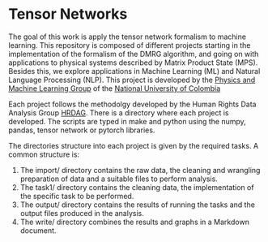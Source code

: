 # Tensor Networks
The goal of this work is apply the tensor network formalism to machine learning. This repository is composed of different projects starting in the implementation of the formalism of the DMRG algorithm, and going on with applications to physical systems described by Matrix Product State (MPS). Besides this, we explore applications in Machine Learning (ML) and Natural Language Processing (NLP). This project is developed by the [Physics and Machine Learning Group](https://sites.google.com/s/185Lxg3icUi3qxMaMur9WNckY_kCIHfgs/p/1VgB8YLjVhMoYLXh7L1kDSS4GV7Fe6kdj/edit) of the [National University of Colombia](http://unal.edu.co/)

Each project follows the methodolgy developed by the Human Rights Data Analysis Group [HRDAG](https://hrdag.org/2020/01/07/learning-a-modular-auditable-and-reproducible-workflow/). There is a directory where each project is developed. The scripts are typed in make and python using the numpy, pandas, tensor network or pytorch libraries. 

The directories structure into each project is given by the required tasks. A common structure is:

1. The import/ directory contains the raw data, the cleaning and wrangling preparation of data and a suitable files to perform analysis.
2. The task1/ directory contains the cleaning data, the implementation of the specific task to be performed.
3. The output/ directory contains the results of running the tasks and the output files produced in the analysis.
4. The write/ directory combines the results and graphs in a Markdown document.
